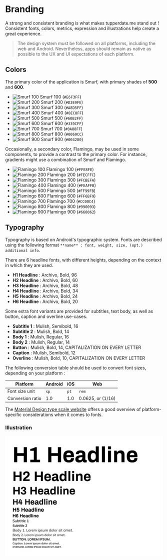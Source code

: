 # Branding

A strong and consistent branding is what makes tupperdate.me stand out ! Consistent fonts, colors, metrics, expression and illustrations help create a great experience.

> The design system must be followed on all platforms, including the web and Android. Nevertheless, apps should remain as native as possible to the UX and UI expectations of each platform.

## Colors

The primary color of the application is Smurf, with primary shades of **500** and **600**.

- ![Smurf 100](https://placehold.it/15/E6F3FF/000000?text=+) Smurf 100 (`#E6F3FF`)
- ![Smurf 200](https://placehold.it/15/D3E9FE/000000?text=+) Smurf 200 (`#D3E9FE`)
- ![Smurf 300](https://placehold.it/15/A8D5FF/000000?text=+) Smurf 300 (`#A8D5FF`)
- ![Smurf 400](https://placehold.it/15/8EC8FF/000000?text=+) Smurf 400 (`#8EC8FF`)
- ![Smurf 500](https://placehold.it/15/60B2FF/000000?text=+) Smurf 500 (`#60B2FF`)
- ![Smurf 600](https://placehold.it/15/339CFF/000000?text=+) Smurf 600 (`#339CFF`)
- ![Smurf 700](https://placehold.it/15/0A88FF/000000?text=+) Smurf 700 (`#0A88FF`)
- ![Smurf 800](https://placehold.it/15/0069CC/000000?text=+) Smurf 800 (`#0069CC`)
- ![Smurf 900](https://placehold.it/15/004280/000000?text=+) Smurf 900 (`#004280`)

Occasionally, a secondary color, Flamingo, may be used in some components, to provide a contrast to the primary color. For instance, gradients might use a combination of Smurf and Flamingo.

- ![Flamingo 100](https://placehold.it/15/FFE8FE/000000?text=+) Flamingo 100 (`#FFE8FE`)
- ![Flamingo 200](https://placehold.it/15/FECFFC/000000?text=+) Flamingo 200 (`#FECFFC`)
- ![Flamingo 300](https://placehold.it/15/FCBEFA/000000?text=+) Flamingo 300 (`#FCBEFA`)
- ![Flamingo 400](https://placehold.it/15/FEAFFB/000000?text=+) Flamingo 400 (`#FEAFFB`)
- ![Flamingo 500](https://placehold.it/15/FF99FB/000000?text=+) Flamingo 500 (`#FF99FB`)
- ![Flamingo 600](https://placehold.it/15/FF6BF9/000000?text=+) Flamingo 600 (`#FF6BF9`)
- ![Flamingo 700](https://placehold.it/15/CC00C4/000000?text=+) Flamingo 700 (`#CC00C4`)
- ![Flamingo 800](https://placehold.it/15/990093/000000?text=+) Flamingo 800 (`#990093`)
- ![Flamingo 900](https://placehold.it/15/660062/000000?text=+) Flamingo 900 (`#660062`)

## Typography

Typography is based on Android's typographic system. Fonts are described using the following format `**name** : font, weight, size, (opt.) additional info`.

There are 6 headline fonts, with different heights, depending on the context in which they are used.

- **H1 Headline** : Archivo, Bold, 96
- **H2 Headline** : Archivo, Bold, 60
- **H3 Headline** : Archivo, Bold, 48
- **H4 Headline** : Archivo, Bold, 34
- **H5 Headline** : Archivo, Bold, 24
- **H6 Headline** : Archivo, Bold, 20

Some extra font variants are provided for subtitles, text body, as well as button, caption and overline use-cases.

- **Subtitle 1** : Mulish, Semibold, 16
- **Subtitle 2** : Mulish, Bold, 14
- **Body 1** : Mulish, Regular, 16
- **Body 2** : Mulish, Regular, 14
- **Button** : Mulish, Bold, 14, CAPITALIZATION ON EVERY LETTER
- **Caption** : Mulish, Semibold, 12
- **Overline** : Mulish, Bold, 10, CAPITALIZATION ON EVERY LETTER

The following conversion table should be used to convert font sizes, depending on your platform :

| Platform         | Android | iOS  | Web               |
|------------------|---------|------|-------------------|
| Font size unit   | `sp`    | `pt` | `rem`             |
| Conversion ratio | 1.0     | 1.0  | 0.0625, or (1/16) |

The [Material Design type scale website](https://material.io/design/typography/the-type-system.html#type-scale)
offers a good overview of platform-specific considerations when it comes to
fonts.

### Illustration

![Typography](assets/Fonts.png)